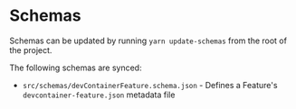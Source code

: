 # Schemas

Schemas can be updated by running `yarn update-schemas` from the root of the project. 

The following schemas are synced:

- `src/schemas/devContainerFeature.schema.json` - Defines a Feature's `devcontainer-feature.json` metadata file
